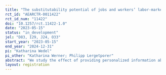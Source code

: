```yaml
---
title: "The substitutability potential of jobs and workers’ labor-market expectations (follow-up)"
rct_id: "AEARCTR-0011422"
rct_id_num: "11422"
doi: "10.1257/rct.11422-1.0"
date: "2023-05-15"
status: "in_development"
jel: "D83, I29, J24, O33"
start_year: "2023-05-15"
end_year: "2024-12-31"
pi: "Katharina Wedel"
pi_other: "Katharina Werner; Philipp Lergetporer"
abstract: "We study the effect of providing personalized information about the substitutability potential of people’s jobs on their labor market expectations and their likelihood to participate in professional development or retraining. For that purpose, we implement an experiment among a representative survey of adults in Germany (18 years and older) where we provide treatment group members with factual information about the substitutability potential of their own job. By comparing responses between the uninformed control group and the informed treatment groups, we evaluate whether this information affects (i) people’s labor market expectations about their own professional future and about the future of their jobs, and (ii) peoples’ likelihood to participate in professional development and retraining as well as their willingness to forgo part of their wage during professional development."
layout: registration
---
```


